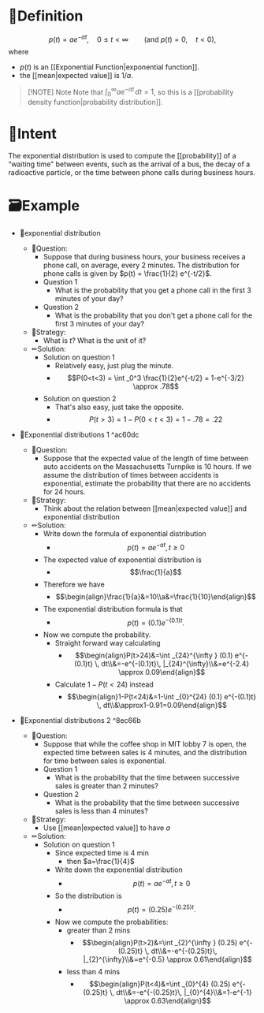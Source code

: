 # 📝Definition
$$
p(t) = a e^{-a t}, \quad 0 \leq t < \infty\qquad \text{(and }p(t) = 0, \quad t<0\text{)},
$$
where
- $p(t)$ is an [[Exponential Function|exponential function]].
- the [[mean|expected value]] is $1/a$.

> [!NOTE] Note
> Note that $\int _0^{\infty } a e^{-a t} \,  dt =1$, so this is a [[probability density function|probability distribution]]. 


# 🎯Intent
The exponential distribution is used to compute the [[probability]] of a “waiting time" between events, such as the arrival of a bus, the decay of a radioactive particle, or the time between phone calls during business hours.

# 🗃Example
- 📌exponential distribution
	- 💬Question:
		- Suppose that during business hours, your business receives a phone call, on average, every 2 minutes. The distribution for phone calls is given by $p(t) = \frac{1}{2} e^{-t/2}$.
		- Question 1
			- What is the probability that you get a phone call in the first 3 minutes of your day?
		- Question 2
			- What is the probability that you don't get a phone call for the first 3 minutes of your day?
	- 🏹Strategy:
		- What is $t$? What is the unit of it?
	- ✏Solution:
		- Solution on question 1
			- Relatively easy, just plug the minute.
			- $$P(0<t<3) = \int _0^3 \frac{1}{2}e^{-t/2} = 1-e^{-3/2} \approx .78$$
		- Solution on question 2
			- That's also easy, just take the opposite.
			- $$P(t>3) =1-P(0<t<3) = 1-.78 = .22$$


- 📌Exponential distributions 1 ^ac60dc
	- 💬Question:
		- Suppose that the expected value of the length of time between auto accidents on the Massachusetts Turnpike is 10 hours. If we assume the distribution of times between accidents is exponential, estimate the probability that there are no accidents for 24 hours.
	- 🏹Strategy:
		- Think about the relation between [[mean|expected value]] and exponential distribution
	- ✏Solution:
		- Write down the formula of exponential distribution
			- $$p(t) = ae^{-at}, t\geq 0$$
		- The expected value of exponential distribution is
			- $$\frac{1}{a}$$
		- Therefore we have
			- $$\begin{align}\frac{1}{a}&=10\\a&=\frac{1}{10}\end{align}$$
		- The exponential distribution formula is that
			- $$p(t) = (0.1) e^{-(0.1)t}.$$
		- Now we compute the probability.
			- Straight forward way calculating
				- $$\begin{align}P(t>24)&=\int _{24}^{\infty } (0.1) e^{-(0.1)t} \, dt\\&=-e^{-(0.1)t}\, |_{24}^{\infty}\\&=e^{-2.4} \approx 0.09\end{align}$$
			- Calculate $1-P(t<24)$ instead
				- $$\begin{align}1-P(t<24)&=1-\int _{0}^{24} (0.1) e^{-(0.1)t} \, dt\\&\approx1-0.91=0.09\end{align}$$


- 📌Exponential distributions 2 ^8ec66b
	- 💬Question:
		- Suppose that while the coffee shop in MIT lobby 7 is open, the expected time between sales is 4 minutes, and the distribution for time between sales is exponential.
		- Question 1
			- What is the probability that the time between successive sales is greater than 2 minutes?
		- Question 2
			- What is the probability that the time between successive sales is less than 4 minutes?
	- 🏹Strategy:
		- Use [[mean|expected value]] to have $a$
	- ✏Solution:
		- Solution on question 1
			- Since expected time is 4 min
				- then $a=\frac{1}{4}$
			- Write down the exponential distribution
				- $$p(t) = ae^{-at}, t\geq 0$$
			- So the distribution is
				- $$p(t) = (0.25) e^{-(0.25)t}.$$
			- Now we compute the probabilities:
				- greater than 2 mins
					- $$\begin{align}P(t>2)&=\int _{2}^{\infty } (0.25) e^{-(0.25)t} \, dt\\&=-e^{-(0.25)t}\, |_{2}^{\infty}\\&=e^{-0.5} \approx 0.61\end{align}$$
				- less than 4 mins
					- $$\begin{align}P(t<4)&=\int _{0}^{4} (0.25) e^{-(0.25)t} \, dt\\&=-e^{-(0.25)t}\, |_{0}^{4}\\&=1-e^{-1} \approx 0.63\end{align}$$


